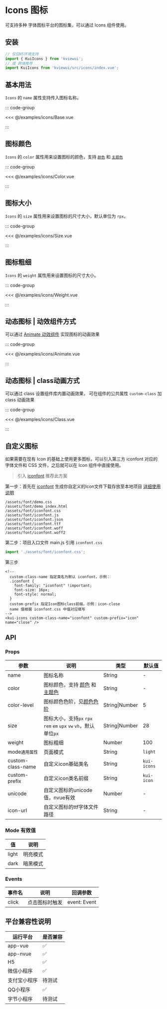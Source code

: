 # Icons 图标

可支持多种 字体图标平台的图标集，可以通过 Icons 组件使用。

<!--@include: ./tips/introduce.md-->

<TipsIntroduce />

## 安装
```ts
// 仅仅H5环境支持
import { KuiIcons } from 'kviewui';
// 或 跨端推荐
import KuiIcons from 'kviewui/src/icons/index.vue';
```

## 基本用法

`Icons` 的 `name` 属性支持传入图标名称。

<!-- <show-code com-type="icon" com-show-type="base" /> -->
::: code-group

<<< @/examples/icons/Base.vue

:::

## 图标颜色

`Icons` 的 `color` 属性用来设置图标的颜色，支持 [`颜色`](/guide/palette) 和 [`主题色`](/guide/token#主题色)

<!-- <show-code com-type="icon" com-show-type="color" /> -->
::: code-group

<<< @/examples/icons/Color.vue

:::

## 图标大小

`Icons` 的 `size` 属性用来设置图标的尺寸大小，默认单位为 `rpx`。

<!-- <show-code com-type="icon" com-show-type="size" /> -->
::: code-group

<<< @/examples/icons/Size.vue

:::

## 图标粗细

`Icons` 的 `weight` 属性用来设置图标的尺寸大小。

<!-- <show-code com-type="icon" com-show-type="weight" /> -->
::: code-group

<<< @/examples/icons/Weight.vue

:::

## 动态图标 | 动效组件方式

可以通过 <a href="animate">Animate 动效组件</a> 实现图标的动画效果

<!-- <show-code com-type="icon" com-show-type="animation" /> -->
::: code-group

<<< @/examples/icons/Animate.vue

:::

## 动态图标 | class动画方式

可以通过 class 设置组件库内置动画效果， 可在组件的公共属性 `custom-class` 加 class 动画效果

<!-- <show-code com-type="icon" com-show-type="class-animation" /> -->
::: code-group

<<< @/examples/icons/Class.vue

:::

## 自定义图标

如果需要在现有 Icon 的基础上使用更多图标，可以引入第三方 iconfont 对应的字体文件和 CSS 文件，之后就可以在 Icon 组件中直接使用。

> 引入 [iconfont](https://www.iconfont.cn/)   推荐此方案

第一步：首先在 [iconfont](https://www.iconfont.cn/) 生成你自定义的Icon文件下载存放至本地项目  [详细使用说明](https://www.iconfont.cn/help/detail?spm=a313x.7781069.1998910419.d8d11a391&helptype=code)

<!-- <show-code language="bash" com-type="icon" com-show-type="custom" /> -->
```shell
/assets/font/demo.css
/assets/font/demo_index.html
/assets/font/iconfont.css
/assets/font/iconfont.js
/assets/font/iconfont.json
/assets/font/iconfont.ttf
/assets/font/iconfont.woff
/assets/font/iconfont.woff2
```

第二步：项目入口文件 main.js 引用 `iconfont.css`

<!-- <show-code language="js" com-type="icon" com-show-type="iconfont" /> -->
```js
import './assets/font/iconfont.css';
```

第三步

<!-- <show-code com-type="icon" com-show-type="iconfont3" /> -->
```vue
<!--
  custom-class-name 指定类名为默认 iconfont，示例：
  .iconfont {
    font-family: "iconfont" !important;
    font-size: 16px;
    font-style: normal;
  }
  custom-prefix 指定Icon图标class前缀，示例：icon-close
  name 值根据 iconfont.css 中值对应填写
-->
<kui-icons custom-class-name="iconfont" custom-prefix="icon" name="close" />
```


<!-- > 方案二 第三方自定义字体库

<show-code language="css" com-type="icon" com-show-type="iconfont-css" />

<show-code com-type="icon" com-show-type="iconfont-html" /> -->

## API

### Props

| 参数            | 说明                                    | 类型             | 默认值           |
|-----------------|-----------------------------------------|------------------|------------------|
| name            | 图标名称                                | String           | -                |
| color           | 图标颜色，支持 [颜色](/guide/palette) 和 [主题色](/guide/token#主题色)                               | String           | -                |
| color-level     | 图标颜色色阶，见[颜色色阶](/guide/palette#颜色色阶)                             | String\|Number    | 5
| size            | 图标大小，支持`px` `rpx` `rem` `em` `upx` `vw` `vh`，默认单位`px`                                | String\|Number            | 28                |
| weight          | 图标粗细                                | Number            | 100                |
| mode`通用属性`   | 页面模式                                | String            | `light`         |
| custom-class-name          | 自定义icon基础类名                                | String            | `kui-icons`           |
| custom-prefix         | 自定义icon类名前缀                 | String            | `kui-icon`                |
| unicode            | 自定义图标的unicode值，<a-link>nvue有效</a-link>                                | Number            | -                |
| icon-url            | 自定义图标的ttf字体文件路径                                | String            | -                |

### Mode 有效值
| 值 | 说明 |
|----|------|
| light | 明亮模式 |
| dark | 暗黑模式 |

### Events

| 事件名 | 说明           | 回调参数     |
|--------|----------------|--------------|
| click  | 点击图标时触发 | event: Event |

## 平台兼容性说明
| 运行平台 | 是否兼容
| --- | ---
| app-vue | ✅
| app-nvue | ✅
| H5 | ✅
| 微信小程序 | ✅
| 支付宝小程序 | 待测试
| QQ小程序 | ✅
| 字节小程序 | 待测试
